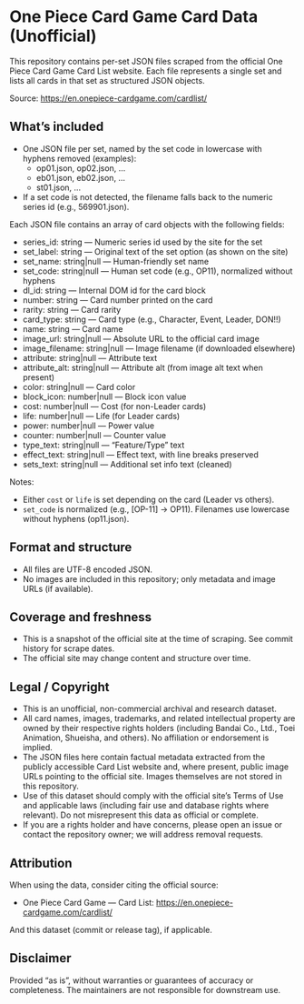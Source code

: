 # One Piece Card Game Card Data (Unofficial)

This repository contains per-set JSON files scraped from the official One Piece Card Game Card List website. Each file represents a single set and lists all cards in that set as structured JSON objects.

Source: https://en.onepiece-cardgame.com/cardlist/

## What’s included

- One JSON file per set, named by the set code in lowercase with hyphens removed (examples):
  - op01.json, op02.json, …
  - eb01.json, eb02.json, …
  - st01.json, …
- If a set code is not detected, the filename falls back to the numeric series id (e.g., 569901.json).

Each JSON file contains an array of card objects with the following fields:

- series_id: string — Numeric series id used by the site for the set
- set_label: string — Original text of the set option (as shown on the site)
- set_name: string|null — Human-friendly set name
- set_code: string|null — Human set code (e.g., OP11), normalized without hyphens
- dl_id: string — Internal DOM id for the card block
- number: string — Card number printed on the card
- rarity: string — Card rarity
- card_type: string — Card type (e.g., Character, Event, Leader, DON!!)
- name: string — Card name
- image_url: string|null — Absolute URL to the official card image
- image_filename: string|null — Image filename (if downloaded elsewhere)
- attribute: string|null — Attribute text
- attribute_alt: string|null — Attribute alt (from image alt text when present)
- color: string|null — Card color
- block_icon: number|null — Block icon value
- cost: number|null — Cost (for non-Leader cards)
- life: number|null — Life (for Leader cards)
- power: number|null — Power value
- counter: number|null — Counter value
- type_text: string|null — “Feature/Type” text
- effect_text: string|null — Effect text, with line breaks preserved
- sets_text: string|null — Additional set info text (cleaned)

Notes:
- Either `cost` or `life` is set depending on the card (Leader vs others).
- `set_code` is normalized (e.g., [OP-11] → OP11). Filenames use lowercase without hyphens (op11.json).

## Format and structure

- All files are UTF-8 encoded JSON.
- No images are included in this repository; only metadata and image URLs (if available).

## Coverage and freshness

- This is a snapshot of the official site at the time of scraping. See commit history for scrape dates.
- The official site may change content and structure over time.

## Legal / Copyright

- This is an unofficial, non-commercial archival and research dataset.
- All card names, images, trademarks, and related intellectual property are owned by their respective rights holders (including Bandai Co., Ltd., Toei Animation, Shueisha, and others). No affiliation or endorsement is implied.
- The JSON files here contain factual metadata extracted from the publicly accessible Card List website and, where present, public image URLs pointing to the official site. Images themselves are not stored in this repository.
- Use of this dataset should comply with the official site’s Terms of Use and applicable laws (including fair use and database rights where relevant). Do not misrepresent this data as official or complete.
- If you are a rights holder and have concerns, please open an issue or contact the repository owner; we will address removal requests.

## Attribution

When using the data, consider citing the official source:
- One Piece Card Game — Card List: https://en.onepiece-cardgame.com/cardlist/

And this dataset (commit or release tag), if applicable.

## Disclaimer

Provided “as is”, without warranties or guarantees of accuracy or completeness. The maintainers are not responsible for downstream use.

